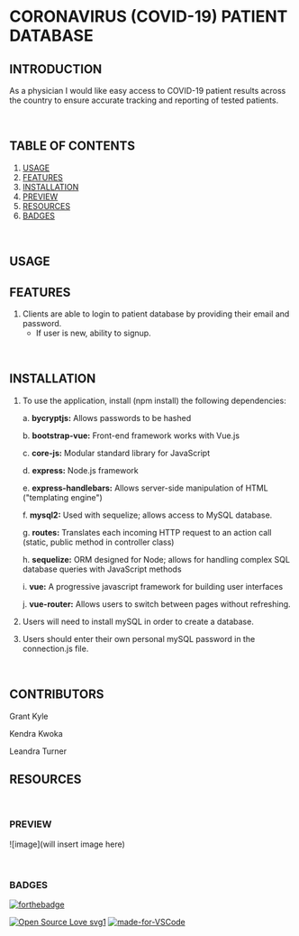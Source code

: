
# CORONAVIRUS (COVID-19) PATIENT DATABASE


## INTRODUCTION

As a physician I would like easy access to COVID-19 patient results across the country to ensure accurate tracking and reporting of tested patients.

<br>

## TABLE OF CONTENTS
1. [USAGE](#usage)
2. [FEATURES](#features)
3. [INSTALLATION](#installation)
4. [PREVIEW](#preview)
5. [RESOURCES](#resources)
6. [BADGES](#badges)

<br>

## USAGE

## FEATURES

1. Clients are able to login to patient database by providing their email and password.
    * If user is new, ability to signup. 



<br>

## INSTALLATION

1. To use the application, install (npm install) the following dependencies:

    a. **bycryptjs:** Allows passwords to be hashed

    b.  **bootstrap-vue:** Front-end framework works with Vue.js

    c.  **core-js:** Modular standard library for JavaScript

    d.  **express:** Node.js framework
    
    e.  **express-handlebars:** Allows server-side manipulation of HTML ("templating engine")

    f. **mysql2:** Used with sequelize; allows access to MySQL database.

    g. **routes:** Translates each incoming HTTP request to an action call (static, public method in controller class)

    h.  **sequelize:** ORM designed for Node; allows for handling complex SQL database queries with JavaScript methods

    i.  **vue:** A progressive javascript framework for building user interfaces

    j. **vue-router:** Allows users to switch between pages without refreshing.

2. Users will need to install mySQL in order to create a database.

3. Users should enter their own personal mySQL password in the connection.js file. 

<br>

## CONTRIBUTORS

Grant Kyle

Kendra Kwoka

Leandra Turner


## RESOURCES



<br>

### PREVIEW

![image](will insert image here)

<br>

### BADGES


[![forthebadge](https://forthebadge.com/images/badges/check-it-out.svg)](https://fast-wildwood-12677.herokuapp.com/)

[![Open Source Love svg1](https://badges.frapsoft.com/os/v1/open-source.svg?v=103)](https://github.com/ellerbrock/open-source-badges/)
[![made-for-VSCode](https://img.shields.io/badge/Made%20for-VSCode-1f425f.svg)](https://code.visualstudio.com/)

